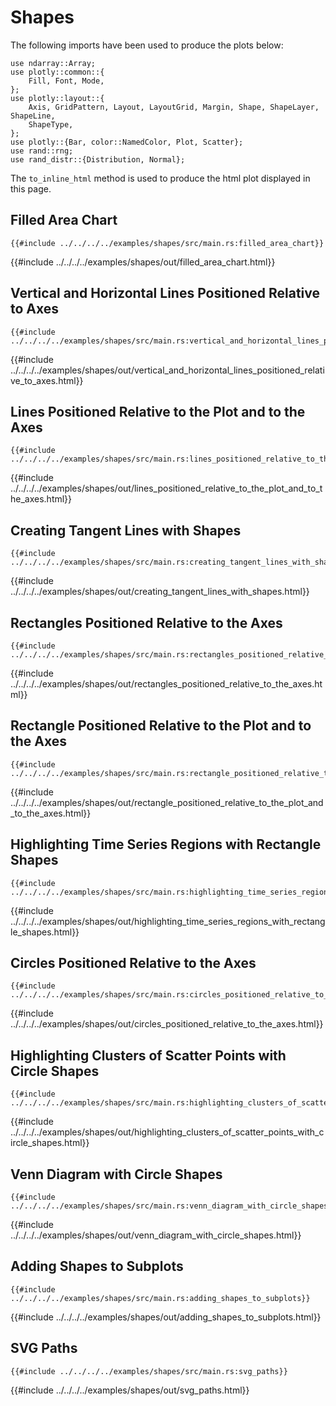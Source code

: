 # Shapes

The following imports have been used to produce the plots below:

```rust,no_run
use ndarray::Array;
use plotly::common::{
    Fill, Font, Mode,
};
use plotly::layout::{
    Axis, GridPattern, Layout, LayoutGrid, Margin, Shape, ShapeLayer, ShapeLine,
    ShapeType,
};
use plotly::{Bar, color::NamedColor, Plot, Scatter};
use rand::rng;
use rand_distr::{Distribution, Normal};
```

The `to_inline_html` method is used to produce the html plot displayed in this page.


## Filled Area Chart
```rust,no_run
{{#include ../../../../examples/shapes/src/main.rs:filled_area_chart}}
```

{{#include ../../../../examples/shapes/out/filled_area_chart.html}}


## Vertical and Horizontal Lines Positioned Relative to Axes
```rust,no_run
{{#include ../../../../examples/shapes/src/main.rs:vertical_and_horizontal_lines_positioned_relative_to_axes}}
```

{{#include ../../../../examples/shapes/out/vertical_and_horizontal_lines_positioned_relative_to_axes.html}}


## Lines Positioned Relative to the Plot and to the Axes
```rust,no_run
{{#include ../../../../examples/shapes/src/main.rs:lines_positioned_relative_to_the_plot_and_to_the_axes}}
```

{{#include ../../../../examples/shapes/out/lines_positioned_relative_to_the_plot_and_to_the_axes.html}}


## Creating Tangent Lines with Shapes
```rust,no_run
{{#include ../../../../examples/shapes/src/main.rs:creating_tangent_lines_with_shapes}}
```

{{#include ../../../../examples/shapes/out/creating_tangent_lines_with_shapes.html}}


## Rectangles Positioned Relative to the Axes
```rust,no_run
{{#include ../../../../examples/shapes/src/main.rs:rectangles_positioned_relative_to_the_axes}}
```

{{#include ../../../../examples/shapes/out/rectangles_positioned_relative_to_the_axes.html}}


## Rectangle Positioned Relative to the Plot and to the Axes
```rust,no_run
{{#include ../../../../examples/shapes/src/main.rs:rectangle_positioned_relative_to_the_plot_and_to_the_axes}}
```

{{#include ../../../../examples/shapes/out/rectangle_positioned_relative_to_the_plot_and_to_the_axes.html}}


## Highlighting Time Series Regions with Rectangle Shapes
```rust,no_run
{{#include ../../../../examples/shapes/src/main.rs:highlighting_time_series_regions_with_rectangle_shapes}}
```

{{#include ../../../../examples/shapes/out/highlighting_time_series_regions_with_rectangle_shapes.html}}


## Circles Positioned Relative to the Axes
```rust,no_run
{{#include ../../../../examples/shapes/src/main.rs:circles_positioned_relative_to_the_axes}}
```

{{#include ../../../../examples/shapes/out/circles_positioned_relative_to_the_axes.html}}


## Highlighting Clusters of Scatter Points with Circle Shapes
```rust,no_run
{{#include ../../../../examples/shapes/src/main.rs:highlighting_clusters_of_scatter_points_with_circle_shapes}}
```

{{#include ../../../../examples/shapes/out/highlighting_clusters_of_scatter_points_with_circle_shapes.html}}


## Venn Diagram with Circle Shapes
```rust,no_run
{{#include ../../../../examples/shapes/src/main.rs:venn_diagram_with_circle_shapes}}
```

{{#include ../../../../examples/shapes/out/venn_diagram_with_circle_shapes.html}}


## Adding Shapes to Subplots
```rust,no_run
{{#include ../../../../examples/shapes/src/main.rs:adding_shapes_to_subplots}}
```

{{#include ../../../../examples/shapes/out/adding_shapes_to_subplots.html}}


## SVG Paths
```rust,no_run
{{#include ../../../../examples/shapes/src/main.rs:svg_paths}}
```

{{#include ../../../../examples/shapes/out/svg_paths.html}}

